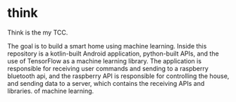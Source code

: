 # think

Think is the my TCC. 

The goal is to build a smart home using machine learning.
Inside this repository is a kotlin-built Android application, python-built APIs, and the use of TensorFlow as a machine learning library.
The application is responsible for receiving user commands and sending to a raspberry bluetooth api, and the raspberry API is responsible for controlling the house, and sending data to a server, which contains the receiving APIs and libraries. of machine learning.
